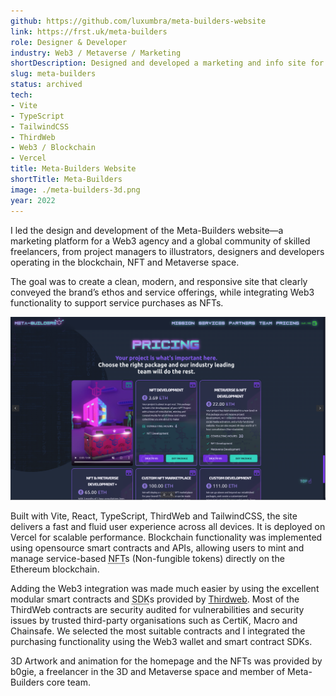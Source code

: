 ```yaml
---
github: https://github.com/luxumbra/meta-builders-website
link: https://frst.uk/meta-builders
role: Designer & Developer
industry: Web3 / Metaverse / Marketing
shortDescription: Designed and developed a marketing and info site for MetaBuilders – a web3 agency & community of skilled freelancers. Created component architecture, responsive layouts, and on-brand visuals and custom ecommerce integration with NFT smart contracts.
slug: meta-builders
status: archived
tech:
- Vite
- TypeScript
- TailwindCSS
- ThirdWeb
- Web3 / Blockchain
- Vercel
title: Meta-Builders Website
shortTitle: Meta-Builders
image: ./meta-builders-3d.png
year: 2022
---
```


I led the design and development of the Meta-Builders website—a marketing platform for a Web3 agency and a global community of skilled freelancers, from project managers to illustrators, designers and developers operating in the blockchain, NFT and Metaverse space.

The goal was to create a clean, modern, and responsive site that clearly conveyed the brand’s ethos and service offerings, while integrating Web3 functionality to support service purchases as NFTs.

![The services page showing the service options in cards and the artwork of the NFTs displayed in one of them](./meta-builders-services.png)

Built with Vite, React, TypeScript, ThirdWeb and TailwindCSS, the site delivers a fast and fluid user experience across all devices. It is deployed on Vercel for scalable performance. Blockchain functionality was implemented using opensource smart contracts and APIs, allowing users to mint and manage service-based <abbr title="Non-Fungible Token">NFT</abbr>s (Non-fungible tokens) directly on the Ethereum blockchain.

Adding the Web3 integration was made much easier by using the excellent modular smart contracts and <abbr title="Software Devlopment Kit">SDK</abbr>s provided by [Thirdweb](https://thirdweb.com/). Most of the ThirdWeb contracts are security audited for vulnerabilities and security issues by trusted third-party organisations such as CertiK, Macro and Chainsafe. We selected the most suitable contracts and I integrated the purchasing functionality using the Web3 wallet and smart contract SDKs.

3D Artwork and animation for the homepage and the NFTs was provided by b0gie, a freelancer in the 3D and Metaverse space and member of Meta-Builders core team.